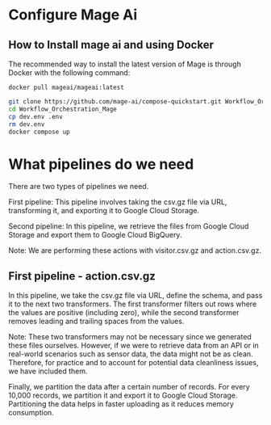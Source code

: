 # Configure Mage Ai

## How to Install mage ai and using Docker

The recommended way to install the latest version of Mage is through Docker with the following command:

`docker pull mageai/mageai:latest`

```bash
git clone https://github.com/mage-ai/compose-quickstart.git Workflow_Orchestration_Mage
cd Workflow_Orchestration_Mage
cp dev.env .env
rm dev.env
docker compose up
```

# What pipelines do we need
There are two types of pipelines we need.

First pipeline: This pipeline involves taking the csv.gz file via URL, transforming it, and exporting it to Google Cloud Storage.

Second pipeline: In this pipeline, we retrieve the files from Google Cloud Storage and export them to Google Cloud BigQuery.

Note: We are performing these actions with visitor.csv.gz and action.csv.gz.

## First pipeline - action.csv.gz
In this pipeline, we take the csv.gz file via URL, define the schema, and pass it to the next two transformers. The first transformer filters out rows where the values are positive (including zero), while the second transformer removes leading and trailing spaces from the values.

Note: These two transformers may not be necessary since we generated these files ourselves. However, if we were to retrieve data from an API or in real-world scenarios such as sensor data, the data might not be as clean. Therefore, for practice and to account for potential data cleanliness issues, we have included them.

Finally, we partition the data after a certain number of records. For every 10,000 records, we partition it and export it to Google Cloud Storage. Partitioning the data helps in faster uploading as it reduces memory consumption.
